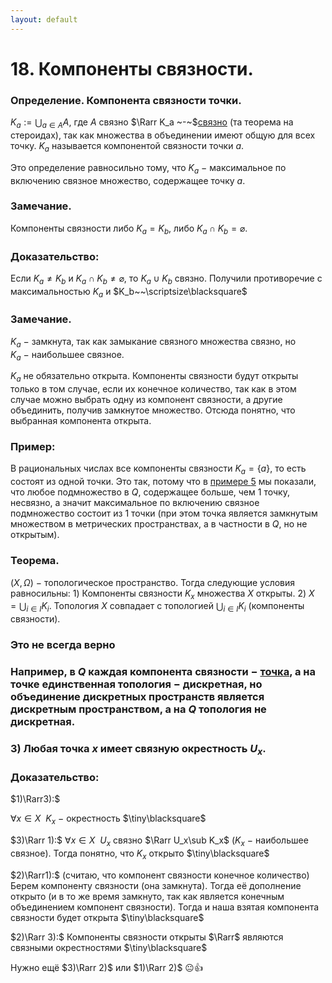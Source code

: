 ```yaml
---
layout: default
---
```

# 18. Компоненты связности.

### Определение. Компонента связности точки.
$\displaystyle K_a:=\bigcup_{a\in A}A$, где $A$ связно $\Rarr K_a ~-~$[связно](08-04-24.md) (та теорема на стероидах), так как множества в объединении имеют общую для всех точку.
$K_a$ называется компонентой связности точки $a$.

Это определение равносильно тому, что $K_a~-~$максимальное по включению связное множество, содержащее точку $a$.

### Замечание.
Компоненты связности либо $K_a=K_b$, либо $K_a\cap K_b=\varnothing$.

### Доказательство:
Если $K_a\neq K_b$ и $K_a\cap K_b\neq\varnothing$, то $K_a\cup K_b$ связно.
Получили противоречие с максимальностью $K_a$ и $K_b~~\scriptsize\blacksquare$

### Замечание.
$K_a~-~$замкнута, так как замыкание связного множества связно, но
$K_a~-~$наибольшее связное.

$K_a$ не обязательно открыта.
Компоненты связности будут открыты только в том случае, если их конечное количество, так как в этом случае можно выбрать одну из компонент связности, а другие объединить, получив замкнутое множество. Отсюда понятно, что выбранная компонента открыта.

### Пример:
В рациональных числах все компоненты связности $K_a=\{a\}$, то есть состоят из одной точки.
Это так, потому что в [примере $5$](08-04-24.md) мы показали, что любое подмножество в $Q$, содержащее больше, чем $1$ точку, несвязно, а значит максимальное по включению связное подмножество состоит из $1$ точки (при этом точка является замкнутым множеством в метрических пространствах, а в частности в $Q$, но не открытым).

### Теорема.
$(X, \Omega)~-~$топологическое пространство.
Тогда следующие условия равносильны:
$1)$ Компоненты связности $K_x$ множества $X$ открыты.
$2)$ $X=\displaystyle\bigcup_{i\in I} K_i$.
Топология $X$ совпадает с топологией $\displaystyle\bigcup_{i\in I} K_i$ (компоненты связности).

### Это не всегда верно

### Например, в $Q$ каждая компонента связности $-$ [точка](08-04-24.md), а на точке единственная топология $-$ дискретная, но объединение дискретных пространств является дискретным пространством, а на $Q$ топология не дискретная.

### $3)$ Любая точка $x$ имеет связную окрестность $U_x$.

### Доказательство:
$1)\Rarr3):$
 
$\forall x\in X~~K_x~-~$окрестность  $\tiny\blacksquare$

$3)\Rarr 1):$ 
$\forall x\in X~~U_x$ связно $\Rarr U_x\sub K_x$ $(K_x~-~$наибольшее связное).
Тогда понятно, что $K_x$ открыто  $\tiny\blacksquare$

$2)\Rarr1):$ (считаю, что компонент связности конечное количество)
Берем компоненту связности (она замкнута). Тогда её дополнение открыто (и в то же время замкнуто, так как является конечным объединением компонент связности). Тогда и наша взятая компонента связности будет открыта  $\tiny\blacksquare$

$2)\Rarr 3):$
Компоненты связности открыты $\Rarr$ являются связными окрестностями  $\tiny\blacksquare$

Нужно ещё $3)\Rarr 2)$ или $1)\Rarr 2)$ 😐👍